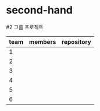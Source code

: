 # second-hand
#2 그룹 프로젝트

|team|members|repository|
|---|---|---|
|1|||
|2|||
|3|||
|4|||
|5|||
|6|||
